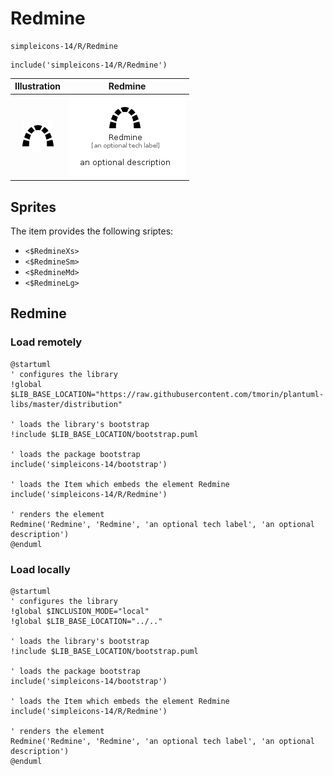 # Redmine


```text
simpleicons-14/R/Redmine
```

```text
include('simpleicons-14/R/Redmine')
```



| Illustration | Redmine |
| :---: | :---: |
| ![illustration for Illustration](../../simpleicons-14/R/Redmine.png) | ![illustration for Redmine](../../simpleicons-14/R/Redmine.Local.png) |



## Sprites
The item provides the following sriptes:

- `<$RedmineXs>`
- `<$RedmineSm>`
- `<$RedmineMd>`
- `<$RedmineLg>`





## Redmine

### Load remotely
```plantuml
@startuml
' configures the library
!global $LIB_BASE_LOCATION="https://raw.githubusercontent.com/tmorin/plantuml-libs/master/distribution"

' loads the library's bootstrap
!include $LIB_BASE_LOCATION/bootstrap.puml

' loads the package bootstrap
include('simpleicons-14/bootstrap')

' loads the Item which embeds the element Redmine
include('simpleicons-14/R/Redmine')

' renders the element
Redmine('Redmine', 'Redmine', 'an optional tech label', 'an optional description')
@enduml
```

### Load locally
```plantuml
@startuml
' configures the library
!global $INCLUSION_MODE="local"
!global $LIB_BASE_LOCATION="../.."

' loads the library's bootstrap
!include $LIB_BASE_LOCATION/bootstrap.puml

' loads the package bootstrap
include('simpleicons-14/bootstrap')

' loads the Item which embeds the element Redmine
include('simpleicons-14/R/Redmine')

' renders the element
Redmine('Redmine', 'Redmine', 'an optional tech label', 'an optional description')
@enduml
```

